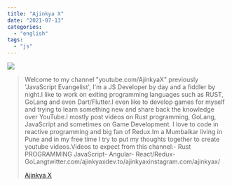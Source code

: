 ```yaml
---
title: "Ajinkya X"
date: "2021-07-13"
categories:
  - "english"
tags:
  - "js"
---
```


![](https://yt3.ggpht.com/ytc/AKedOLQK51S0Klsv6Ph__7O54BVnIdocnkVAT_IigJMJAw=s176-c-k-c0x00ffffff-no-rj)

> Welcome to my channel "youtube.com/AjinkyaX" previously 'JavaScript Evangelist', I'm a JS Developer by day and a fiddler by night.I like to work on exiting programming languages such as RUST, GoLang and even Dart/Flutter.I even like to develop games for myself and trying to learn something new and share back the knowledge over YouTube.I mostly post videos on Rust programming, GoLang, JavaScript and sometimes on Game Development. I love to code in reactive programming and big fan of Redux.Im a Mumbaikar living in Pune and in my free time I try to put my thoughts together to create youtube videos.Videos to expect from this channel:- Rust PROGRAMMING JavaScript- Angular- React/Redux- GoLangtwitter.com/ajinkyaxdev.to/ajinkyaxinstagram.com/ajinkyax/
>
> [Ajinkya X](https://www.youtube.com/c/Ajinkyax/playlists)
